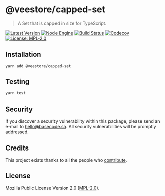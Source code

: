 # @veestore/capped-set

> A Set that is capped in size for TypeScript.

[![Latest Version](https://badgen.now.sh/npm/v/@veestore/capped-set)](https://www.npmjs.com/package/@veestore/capped-set)
[![Node Engine](https://badgen.now.sh/npm/node/@veestore/capped-set)](https://www.npmjs.com/package/@veestore/capped-set)
[![Build Status](https://badgen.now.sh/circleci/github/veestore/capped-set)](https://circleci.com/gh/veestore/capped-set)
[![Codecov](https://badgen.now.sh/codecov/c/github/veestore/capped-set)](https://codecov.io/gh/veestore/capped-set)
[![License: MPL-2.0](https://badgen.now.sh/badge/license/MPL-2.0/green)](https://mozilla.org/MPL/2.0/)

## Installation

```bash
yarn add @veestore/capped-set
```

## Testing

```bash
yarn test
```

## Security

If you discover a security vulnerability within this package, please send an e-mail to hello@basecode.sh. All security vulnerabilities will be promptly addressed.

## Credits

This project exists thanks to all the people who [contribute](../../contributors).

## License

Mozilla Public License Version 2.0 ([MPL-2.0](./LICENSE)).
